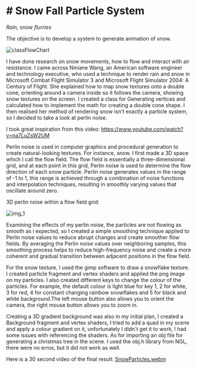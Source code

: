 # # Snow Fall Particle System 

_Rain, snow flurries_

The objective is to develop a system to generate animation of snow.


![classFlowChart](https://github.com/NCCA/cfgaa24programingassignment-JakeHo0310/assets/160144686/01a674ad-63a0-48ef-bfa6-f81165dcd324)




I have done research on snow movements, how to flow and interact with air resistance. 
I came across Niniane Wang, an American software engineer and technology executive, who used a technique 
to render rain and snow in Microsoft Combat Flight Simulator 3 and Microsoft Flight Simulator 2004: A Century of Flight.
She explained how to map snow textures onto a double cone, orienting around a camera inside so it follows the camera,
showing snow textures on the screen. I created a class for Generating vertices and calculated how to implement the math 
for creating a double cone shape. I then realised her method of rendering snow isn't exactly a particle system, so I 
decided to take a look at perlin noise.

I took great inspiration from this video: https://www.youtube.com/watch?v=na7LuZsW2UM 

Perlin noise is used in computer graphics and procedural generation to create natural-looking textures. For instance, 
snow. I first made a 3D space which I call the flow field. The flow field is essentially a three-dimensional grid, and
at each point in this grid, Perlin noise is used to determine the flow direction of each snow particle. Perlin noise 
generates values in the range of -1 to 1, this range is achieved through a combination of noise functions and 
interpolation techniques, resulting in smoothly varying values that oscillate around zero.

3D perlin noise within a flow field grid:

![img_1](https://github.com/NCCA/cfgaa24programingassignment-JakeHo0310/assets/160144686/9a785791-4648-4d80-b884-b28ee46caa0a)


Examining the effects of my perlin noise, the particles are not flowing as smooth as i expected, so I created a simple
smoothing technique applied to Perlin noise values to reduce abrupt changes and create smoother flow fields. 
By averaging the Perlin noise values over neighboring samples, this smoothing process helps to reduce high-frequency 
noise and create a more coherent and gradual transition between adjacent positions in the flow field.

For the snow texture, I used the gimp software to draw a snowflake texture. I created particle fragment and vertex 
shaders and applied the png image on my particles. I also created different keys to change the colour of the particles.
For example, the default colour is light blue for key 1, 2 for white, 3 for red, 4 for constant changing rainbow 
snowflakes and 5 for black and white background.The left mouse button also allows you to orient the camera, the right mouse 
button allows you to zoom in. 

Creating a 3D gradient background was also in my initial plan, I created a Background fragment and vertex shaders, I
tried to add a quad in my scene and apply a colour gradient on it, unfortunately I didn't get it to work, I had some 
issues with referencing the shaders. As for importing an obj file for generating a christmas tree in the scene. I used the obj.h 
library from NGL, there were no erros, but it did not work as well.

Here is a 30 second video of the final result:
[SnowParticles.webm](https://github.com/NCCA/cfgaa24programingassignment-JakeHo0310/assets/160144686/74b6fb0c-ac65-4bc3-9684-b1c982396253)

